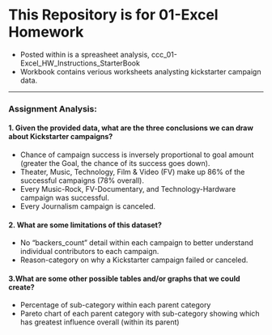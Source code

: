 # This Repository is for 01-Excel Homework
- Posted within is a spreasheet analysis, ccc_01-Excel_HW_Instructions_StarterBook
- Workbook contains verious worksheets analysting kickstarter campaign data.
-------------
### Assignment Analysis:
 #### 1. Given the provided data, what are the three conclusions we can draw about Kickstarter campaigns?
  - Chance of campaign success is inversely proportional to goal amount (greater the Goal, the chance of its success goes down).
  - Theater, Music, Technology, Film & Video (FV) make up 86% of the successful campaigns (78% overall).
  - Every Music-Rock, FV-Documentary, and Technology-Hardware campaign was successful.
  - Every Journalism campaign is canceled.
 #### 2.	What are some limitations of this dataset?
  - No “backers_count” detail within each campaign to better understand individual contributors to each campaign.
  - Reason-category on why a Kickstarter campaign failed or canceled.
 #### 3.What are some other possible tables and/or graphs that we could create?
  - Percentage of sub-category within each parent category
  - Pareto chart of each parent category with sub-category showing which has greatest influence overall (within its parent)
